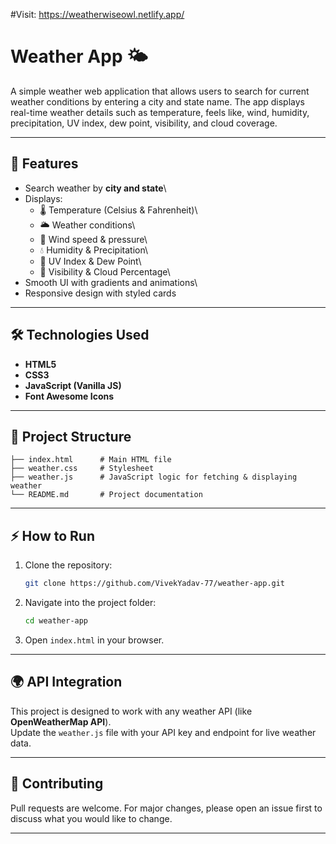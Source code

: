 #Visit: https://weatherwiseowl.netlify.app/

# Weather App 🌤️
A simple weather web application that allows users to search for current
weather conditions by entering a city and state name. The app displays
real-time weather details such as temperature, feels like, wind,
humidity, precipitation, UV index, dew point, visibility, and cloud
coverage.

------------------------------------------------------------------------

## 🚀 Features

-   Search weather by **city and state**\
-   Displays:
    -   🌡️ Temperature (Celsius & Fahrenheit)\
    -   🌥️ Weather conditions\
    -   💨 Wind speed & pressure\
    -   💧 Humidity & Precipitation\
    -   🔆 UV Index & Dew Point\
    -   👀 Visibility & Cloud Percentage\
-   Smooth UI with gradients and animations\
-   Responsive design with styled cards

------------------------------------------------------------------------

## 🛠️ Technologies Used

-   **HTML5**
-   **CSS3**
-   **JavaScript (Vanilla JS)**
-   **Font Awesome Icons**

------------------------------------------------------------------------

## 📂 Project Structure

    ├── index.html      # Main HTML file
    ├── weather.css     # Stylesheet
    ├── weather.js      # JavaScript logic for fetching & displaying weather
    └── README.md       # Project documentation

------------------------------------------------------------------------

## ⚡ How to Run

1.  Clone the repository:

    ``` bash
    git clone https://github.com/VivekYadav-77/weather-app.git
    ```

2.  Navigate into the project folder:

    ``` bash
    cd weather-app
    ```

3.  Open `index.html` in your browser.

------------------------------------------------------------------------

## 🌍 API Integration

This project is designed to work with any weather API (like
**OpenWeatherMap API**).\
Update the `weather.js` file with your API key and endpoint for live
weather data.

------------------------------------------------------------------------

## 🤝 Contributing

Pull requests are welcome. For major changes, please open an issue first
to discuss what you would like to change.


------------------------------------------------------------------------
